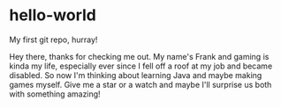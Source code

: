 # hello-world
My first git repo, hurray!

Hey there, thanks for checking me out. My name's Frank and gaming is kinda my life, especially ever since I fell off a roof at my job and became disabled. So now I'm thinking about learning Java and maybe making games myself. Give me a star or a watch and maybe I'll surprise us both with something amazing!
